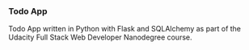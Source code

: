 ### Todo App

Todo App written in Python with Flask and SQLAlchemy as part of the Udacity Full Stack Web Developer Nanodegree course.